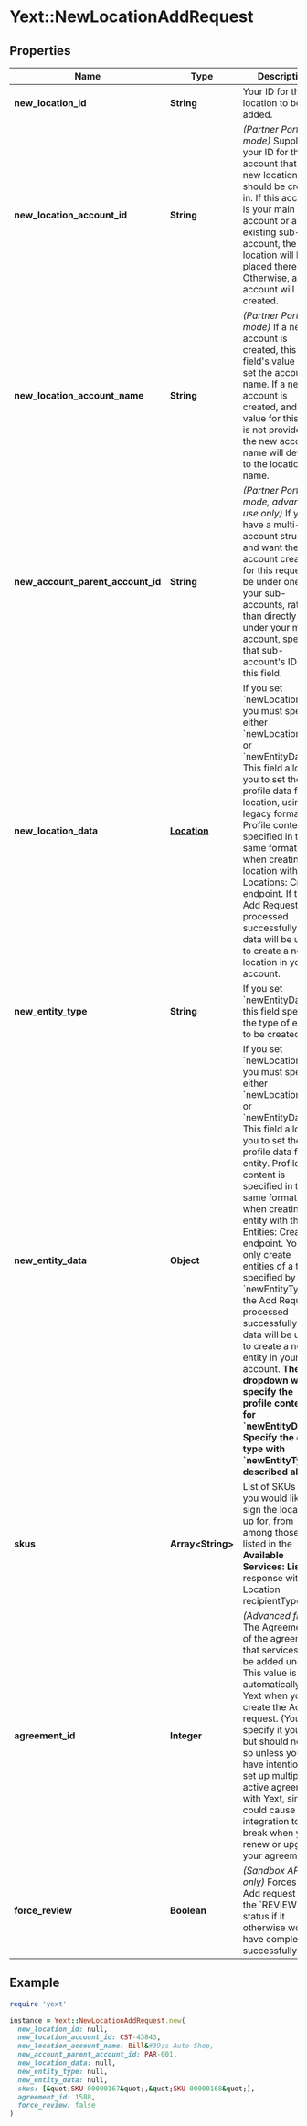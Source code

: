# Yext::NewLocationAddRequest

## Properties

| Name | Type | Description | Notes |
| ---- | ---- | ----------- | ----- |
| **new_location_id** | **String** | Your ID for the location to be added. |  |
| **new_location_account_id** | **String** | *(Partner Portal mode)* Supply your ID for the account that the new location should be created in. If this account is your main account or an existing sub-account, the location will be placed there. Otherwise, a new account will be created.  | [optional] |
| **new_location_account_name** | **String** | *(Partner Portal mode)* If a new account is created, this field&#39;s value will set the account&#39;s name. If a new account is created, and a value for this field is not provided, the new account&#39;s name will default to the location&#39;s name.  | [optional] |
| **new_account_parent_account_id** | **String** | *(Partner Portal mode, advanced use only)* If you have a multi-layer account structure and want the new account created for this request to be under one of your sub-accounts, rather than directly under your main account, specify that sub-account&#39;s ID in this field.  | [optional] |
| **new_location_data** | [**Location**](Location.md) | If you set &#x60;newLocationId&#x60;, you must specify either &#x60;newLocationData&#x60; or &#x60;newEntityData&#x60;.  This field allows you to set the profile data for a location, using our legacy format. Profile content is specified in the same format as when creating a location with the Locations: Create endpoint.  If the Add Request is processed successfully, this data will be used to create a new location in your account.  |  |
| **new_entity_type** | **String** | If you set &#x60;newEntityData&#x60;, this field specifies the type of entity to be created.  | [optional][default to &#39;location&#39;] |
| **new_entity_data** | **Object** | If you set &#x60;newLocationId&#x60;, you must specify either &#x60;newLocationData&#x60; or &#x60;newEntityData&#x60;.  This field allows you to set the profile data for an entity. Profile content is specified in the same format as when creating an entity with the Entities: Create endpoint. You can only create entities of a type specified by &#x60;newEntityType&#x60;.  If the Add Request is processed successfully, this data will be used to create a new entity in your account.  **The dropdown will specify the profile content for &#x60;newEntityData&#x60;. Specify the entity type with &#x60;newEntityType&#x60; described above.**  |  |
| **skus** | **Array&lt;String&gt;** | List of SKUs that you would like to sign the location up for, from among those listed in the **Available Services: List** response with Location recipientType.  |  |
| **agreement_id** | **Integer** | *(Advanced field)* The Agreement ID of the agreement that services will be added under. This value is set automatically by Yext when you create the Add request. (You can specify it yourself, but should not do so unless you have intentionally set up multiple active agreements with Yext, since it could cause your integration to break when you renew or upgrade your agreement.)  | [optional] |
| **force_review** | **Boolean** | *(Sandbox API only)* Forces this Add request into the &#x60;REVIEW&#x60; status if it otherwise would have completed successfully.  | [optional] |

## Example

```ruby
require 'yext'

instance = Yext::NewLocationAddRequest.new(
  new_location_id: null,
  new_location_account_id: CST-43843,
  new_location_account_name: Bill&#39;s Auto Shop,
  new_account_parent_account_id: PAR-001,
  new_location_data: null,
  new_entity_type: null,
  new_entity_data: null,
  skus: [&quot;SKU-00000167&quot;,&quot;SKU-00000168&quot;],
  agreement_id: 1588,
  force_review: false
)
```

